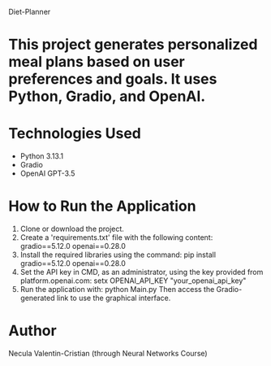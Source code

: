 Diet-Planner

# This project generates personalized meal plans based on user preferences and goals. It uses Python, Gradio, and OpenAI.

# Technologies Used
- Python 3.13.1
- Gradio
- OpenAI GPT-3.5

# How to Run the Application
1. Clone or download the project.
2. Create a 'requirements.txt' file with the following content:
   gradio==5.12.0
   openai==0.28.0
3. Install the required libraries using the command:
   pip install gradio==5.12.0 openai==0.28.0
4. Set the API key in CMD, as an administrator, using the key provided from platform.openai.com:
   setx OPENAI_API_KEY "your_openai_api_key"
5. Run the application with:
   python Main.py
   Then access the Gradio-generated link to use the graphical interface.

# Author
Necula Valentin-Cristian (through Neural Networks Course)
